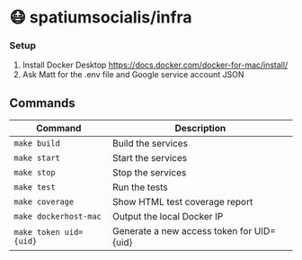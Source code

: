# :mask: spatiumsocialis/infra

### Setup
1. Install Docker Desktop https://docs.docker.com/docker-for-mac/install/
2. Ask Matt for the .env file and Google service account JSON

## Commands
| Command                | Description                               |
|------------------------|-------------------------------------------|
| `make build`           | Build the services                        |
| `make start`           | Start the services                        |
| `make stop`            | Stop the services                         |
| `make test`            | Run the tests                             |
| `make coverage`        | Show HTML test coverage report            |
| `make dockerhost-mac`  | Output the local Docker IP                |
| `make token uid={uid}` | Generate a new access token for UID={uid} |
